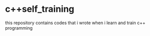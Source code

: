 # c++self_training
this repository contains codes that i wrote when i learn and train c++ programming
